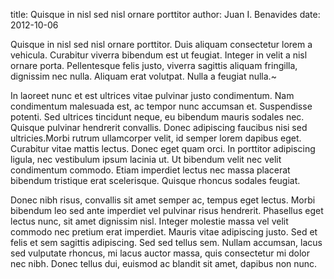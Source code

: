 title: Quisque in nisl sed nisl ornare porttitor
author: Juan I. Benavides
date: 2012-10-06

Quisque in nisl sed nisl ornare porttitor. Duis aliquam consectetur lorem a vehicula. Curabitur viverra bibendum est ut feugiat. Integer in velit a nisl ornare porta. Pellentesque felis justo, viverra sagittis aliquam fringilla, dignissim nec nulla. Aliquam erat volutpat. Nulla a feugiat nulla.~

In laoreet nunc et est ultrices vitae pulvinar justo condimentum. Nam condimentum malesuada est, ac tempor nunc accumsan et. Suspendisse potenti. Sed ultrices tincidunt neque, eu bibendum mauris sodales nec. Quisque pulvinar hendrerit convallis. Donec adipiscing faucibus nisi sed ultricies.Morbi rutrum ullamcorper velit, id semper lorem dapibus eget. Curabitur vitae mattis lectus. Donec eget quam orci. In porttitor adipiscing ligula, nec vestibulum ipsum lacinia ut. Ut bibendum velit nec velit condimentum commodo. Etiam imperdiet lectus nec massa placerat bibendum tristique erat scelerisque. Quisque rhoncus sodales feugiat.

Donec nibh risus, convallis sit amet semper ac, tempus eget lectus. Morbi bibendum leo sed ante imperdiet vel pulvinar risus hendrerit. Phasellus eget lectus nunc, sit amet dignissim nisl. Integer molestie massa vel velit commodo nec pretium erat imperdiet. Mauris vitae adipiscing justo. Sed et felis et sem sagittis adipiscing. Sed sed tellus sem. Nullam accumsan, lacus sed vulputate rhoncus, mi lacus auctor massa, quis consectetur mi dolor nec nibh. Donec tellus dui, euismod ac blandit sit amet, dapibus non nunc.